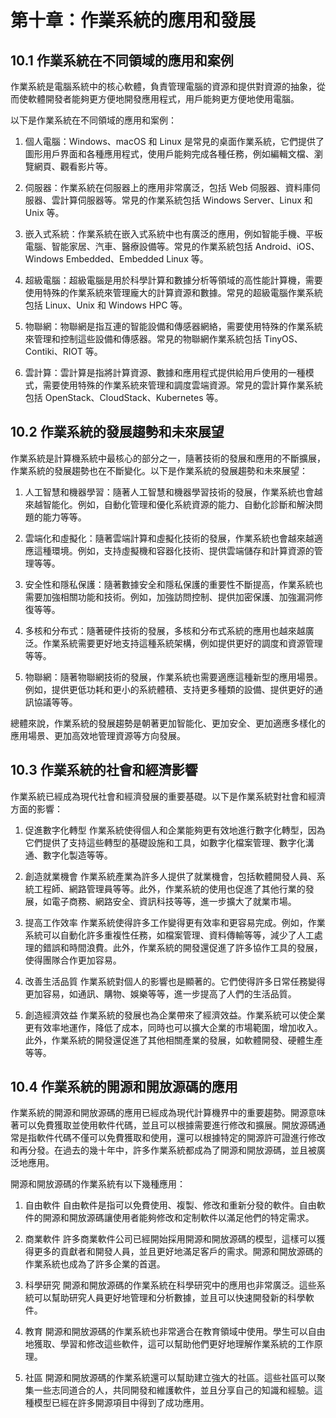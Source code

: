 # 第十章：作業系統的應用和發展

## 10.1 作業系統在不同領域的應用和案例

作業系統是電腦系統中的核心軟體，負責管理電腦的資源和提供對資源的抽象，從而使軟體開發者能夠更方便地開發應用程式，用戶能夠更方便地使用電腦。

以下是作業系統在不同領域的應用和案例：

1. 個人電腦：Windows、macOS 和 Linux 是常見的桌面作業系統，它們提供了圖形用戶界面和各種應用程式，使用戶能夠完成各種任務，例如編輯文檔、瀏覽網頁、觀看影片等。

2. 伺服器：作業系統在伺服器上的應用非常廣泛，包括 Web 伺服器、資料庫伺服器、雲計算伺服器等。常見的作業系統包括 Windows Server、Linux 和 Unix 等。

3. 嵌入式系統：作業系統在嵌入式系統中也有廣泛的應用，例如智能手機、平板電腦、智能家居、汽車、醫療設備等。常見的作業系統包括 Android、iOS、Windows Embedded、Embedded Linux 等。

4. 超級電腦：超級電腦是用於科學計算和數據分析等領域的高性能計算機，需要使用特殊的作業系統來管理龐大的計算資源和數據。常見的超級電腦作業系統包括 Linux、Unix 和 Windows HPC 等。

5. 物聯網：物聯網是指互連的智能設備和傳感器網絡，需要使用特殊的作業系統來管理和控制這些設備和傳感器。常見的物聯網作業系統包括 TinyOS、Contiki、RIOT 等。

6. 雲計算：雲計算是指將計算資源、數據和應用程式提供給用戶使用的一種模式，需要使用特殊的作業系統來管理和調度雲端資源。常見的雲計算作業系統包括 OpenStack、CloudStack、Kubernetes 等。

## 10.2 作業系統的發展趨勢和未來展望

作業系統是計算機系統中最核心的部分之一，隨著技術的發展和應用的不斷擴展，作業系統的發展趨勢也在不斷變化。以下是作業系統的發展趨勢和未來展望：

1. 人工智慧和機器學習：隨著人工智慧和機器學習技術的發展，作業系統也會越來越智能化。例如，自動化管理和優化系統資源的能力、自動化診斷和解決問題的能力等等。

2. 雲端化和虛擬化：隨著雲端計算和虛擬化技術的發展，作業系統也會越來越適應這種環境。例如，支持虛擬機和容器化技術、提供雲端儲存和計算資源的管理等等。

3. 安全性和隱私保護：隨著數據安全和隱私保護的重要性不斷提高，作業系統也需要加強相關功能和技術。例如，加強訪問控制、提供加密保護、加強漏洞修復等等。

4. 多核和分布式：隨著硬件技術的發展，多核和分布式系統的應用也越來越廣泛。作業系統需要更好地支持這種系統架構，例如提供更好的調度和資源管理等等。

5. 物聯網：隨著物聯網技術的發展，作業系統也需要適應這種新型的應用場景。例如，提供更低功耗和更小的系統體積、支持更多種類的設備、提供更好的通訊協議等等。

總體來說，作業系統的發展趨勢是朝著更加智能化、更加安全、更加適應多樣化的應用場景、更加高效地管理資源等方向發展。

## 10.3 作業系統的社會和經濟影響

作業系統已經成為現代社會和經濟發展的重要基礎。以下是作業系統對社會和經濟方面的影響：

1. 促進數字化轉型
作業系統使得個人和企業能夠更有效地進行數字化轉型，因為它們提供了支持這些轉型的基礎設施和工具，如數字化檔案管理、數字化溝通、數字化製造等等。

2. 創造就業機會
作業系統產業為許多人提供了就業機會，包括軟體開發人員、系統工程師、網路管理員等等。此外，作業系統的使用也促進了其他行業的發展，如電子商務、網路安全、資訊科技等等，進一步擴大了就業市場。

3. 提高工作效率
作業系統使得許多工作變得更有效率和更容易完成。例如，作業系統可以自動化許多重複性任務，如檔案管理、資料傳輸等等，減少了人工處理的錯誤和時間浪費。此外，作業系統的開發還促進了許多協作工具的發展，使得團隊合作更加容易。

4. 改善生活品質
作業系統對個人的影響也是顯著的。它們使得許多日常任務變得更加容易，如通訊、購物、娛樂等等，進一步提高了人們的生活品質。

5. 創造經濟效益
作業系統的發展也為企業帶來了經濟效益。作業系統可以使企業更有效率地運作，降低了成本，同時也可以擴大企業的市場範圍，增加收入。此外，作業系統的開發還促進了其他相關產業的發展，如軟體開發、硬體生產等等。

## 10.4 作業系統的開源和開放源碼的應用

作業系統的開源和開放源碼的應用已經成為現代計算機界中的重要趨勢。開源意味著可以免費獲取並使用軟件代碼，並且可以根據需要進行修改和擴展。開放源碼通常是指軟件代碼不僅可以免費獲取和使用，還可以根據特定的開源許可證進行修改和再分發。在過去的幾十年中，許多作業系統都成為了開源和開放源碼，並且被廣泛地應用。

開源和開放源碼的作業系統有以下幾種應用：

1. 自由軟件
自由軟件是指可以免費使用、複製、修改和重新分發的軟件。自由軟件的開源和開放源碼讓使用者能夠修改和定制軟件以滿足他們的特定需求。

2. 商業軟件
許多商業軟件公司已經開始採用開源和開放源碼的模型，這樣可以獲得更多的貢獻者和開發人員，並且更好地滿足客戶的需求。開源和開放源碼的作業系統也成為了許多企業的首選。

3. 科學研究
開源和開放源碼的作業系統在科學研究中的應用也非常廣泛。這些系統可以幫助研究人員更好地管理和分析數據，並且可以快速開發新的科學軟件。

4. 教育
開源和開放源碼的作業系統也非常適合在教育領域中使用。學生可以自由地獲取、學習和修改這些軟件，這可以幫助他們更好地理解作業系統的工作原理。

5. 社區
開源和開放源碼的作業系統還可以幫助建立強大的社區。這些社區可以聚集一些志同道合的人，共同開發和維護軟件，並且分享自己的知識和經驗。這種模型已經在許多開源項目中得到了成功應用。

